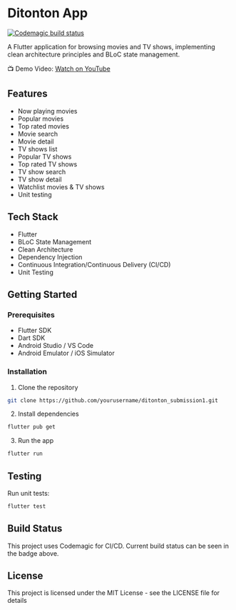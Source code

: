 # Ditonton App

[![Codemagic build status](https://api.codemagic.io/apps/68313ff5180b265069adc82e/68313ff5180b265069adc82d/status_badge.svg)](https://codemagic.io/app/68313ff5180b265069adc82e/68313ff5180b265069adc82d/latest_build)


A Flutter application for browsing movies and TV shows, implementing clean architecture principles and BLoC state management.

📺 Demo Video: [Watch on YouTube](https://youtu.be/Z2xsAe0ye6g)

## Features

- Now playing movies
- Popular movies
- Top rated movies
- Movie search
- Movie detail
- TV shows list
- Popular TV shows
- Top rated TV shows 
- TV show search
- TV show detail
- Watchlist movies & TV shows
- Unit testing


## Tech Stack

- Flutter
- BLoC State Management
- Clean Architecture
- Dependency Injection
- Continuous Integration/Continuous Delivery (CI/CD)
- Unit Testing


## Getting Started

### Prerequisites

- Flutter SDK
- Dart SDK
- Android Studio / VS Code
- Android Emulator / iOS Simulator

### Installation

1. Clone the repository
```bash
git clone https://github.com/yourusername/ditonton_submission1.git
```

2. Install dependencies
```bash
flutter pub get
```

3. Run the app
```bash
flutter run
```

## Testing

Run unit tests:
```bash
flutter test
```

## Build Status

This project uses Codemagic for CI/CD. Current build status can be seen in the badge above.

## License

This project is licensed under the MIT License - see the LICENSE file for details
